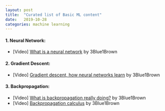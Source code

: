 ```yaml
---
layout: post
title:  "Curated list of Basic ML content"
date:   2019-10-28
categories: machine learning
---
```

#### 1. Neural Network:
- [Video] [What is a neural network](https://youtu.be/aircAruvnKk) by 3Blue1Brown

#### 2. Gradient Descent:
- [Video] [Gradient descent, how neural networks learn](https://youtu.be/IHZwWFHWa-w) by 3Blue1Brown

#### 3. Backpropagation:
- [Video] [What is backpropagation really doing?](https://youtu.be/Ilg3gGewQ5U) by 3Blue1Brown
- [Video] [Backpropagation calculus](https://youtu.be/tIeHLnjs5U8) by 3Blue1Brown


